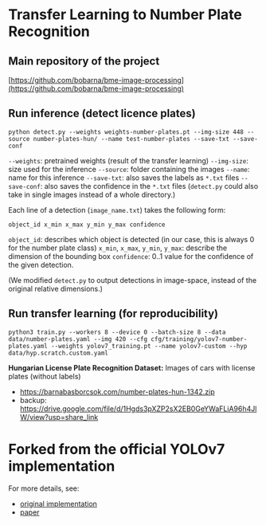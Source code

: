 # Transfer Learning to Number Plate Recognition
## Main repository of the project
[https://github.com/bobarna/bme-image-processing](https://github.com/bobarna/bme-image-processing)

## Run inference (detect licence plates)
```
python detect.py --weights weights-number-plates.pt --img-size 448 --source number-plates-hun/ --name test-number-plates --save-txt --save-conf
```

`--weights`: pretrained weights (result of the transfer learning)
`--img-size`: size used for the inference
`--source`: folder containing the images
`--name`: name for this inference
`--save-txt`: also saves the labels as `*.txt` files 
`--save-conf`: also saves the confidence in the `*.txt` files
(`detect.py` could also take in single images instead of a whole directory.)

Each line of a detection (`image_name.txt`) takes the following form:

```
object_id x_min x_max y_min y_max confidence
```

`object_id`: describes which object is detected (in our case, this is always
0 for the number plate class)
`x_min`, `x_max`, `y_min`, `y_max`: describe the dimension of the bounding box
`confidence`: 0..1 value for the confidence of the given detection.

(We modified `detect.py` to output detections in image-space, instead of the
original relative dimensions.)

## Run transfer learning (for reproducibility)
```
python3 train.py --workers 8 --device 0 --batch-size 8 --data data/number-plates.yaml --img 420 --cfg cfg/training/yolov7-number-plates.yaml --weights yolov7_training.pt --name yolov7-custom --hyp data/hyp.scratch.custom.yaml
```

**Hungarian License Plate Recognition Dataset:** 
Images of cars with license plates (without labels) 
- https://barnabasborcsok.com/number-plates-hun-1342.zip
- backup: https://drive.google.com/file/d/1Hgds3pXZP2sX2EB0GeYWaFLiA96h4JlW/view?usp=share_link

# Forked from the official YOLOv7 implementation
For more details, see: 
- [original implementation](https://github.com/WongKinYiu/yolov7) 
- [paper](https://arxiv.org/abs/2207.02696)

